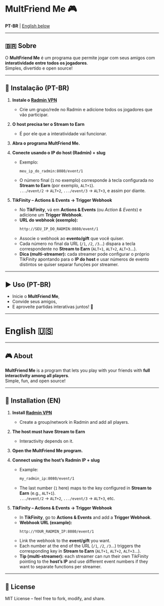 # MultFriend Me 🎮

**PT-BR** | [English below](#english)

---

## 🇧🇷 Sobre

O **MultFriend Me** é um programa que permite jogar com seus amigos com **interatividade entre todos os jogadores**.  
Simples, divertido e open source!  

---

## 🚀 Instalação (PT-BR)

1. **Instale o [Radmin VPN](https://www.radmin-vpn.com/)**  
   - Crie um grupo/rede no Radmin e adicione todos os jogadores que vão participar.

2. **O host precisa ter o Stream to Earn**  
   - É por ele que a interatividade vai funcionar.

3. **Abra o programa MultFriend Me.**

4. **Conecte usando o IP do host (Radmin) + slug**  
   - Exemplo:  
     ```txt
     meu_ip_do_radmin:8080/event/1
     ```  
   - O número final (`1` no exemplo) corresponde à tecla configurada no **Stream to Earn** (por exemplo, `ALT+1`).  
     `.../event/2` → `ALT+2`, `.../event/3` → `ALT+3`, e assim por diante.

5. **TikFinity – Actions & Events → Trigger Webhook**  
   - No **TikFinity**, vá em **Actions & Events** (ou *Action & Events*) e adicione um **Trigger Webhook**.  
   - **URL do webhook (exemplo):**
     ```txt
     http://SEU_IP_DO_RADMIN:8080/event/1
     ```
   - Associe o webhook ao **evento/gift** que você quiser.  
   - Cada número no final da URL (`/1`, `/2`, `/3`…) dispara a tecla correspondente no **Stream to Earn** (`ALT+1`, `ALT+2`, `ALT+3`…).  
   - **Dica (multi-streamer):** cada streamer pode configurar o próprio TikFinity apontando para o **IP do host** e usar números de evento distintos se quiser separar funções por streamer.

---

## ▶️ Uso (PT-BR)

- Inicie o **MultFriend Me**,  
- Convide seus amigos,  
- E aproveite partidas interativas juntos! 🎉

---

# English 🇺🇸 <a name="english"></a>

---

## 🎮 About

**MultFriend Me** is a program that lets you play with your friends with **full interactivity among all players**.  
Simple, fun, and open source!

---

## 🚀 Installation (EN)

1. **Install [Radmin VPN](https://www.radmin-vpn.com/)**  
   - Create a group/network in Radmin and add all players.

2. **The host must have Stream to Earn**  
   - Interactivity depends on it.

3. **Open the MultFriend Me program.**

4. **Connect using the host’s Radmin IP + slug**  
   - Example:  
     ```txt
     my_radmin_ip:8080/event/1
     ```  
   - The last number (`1` here) maps to the key configured in **Stream to Earn** (e.g., `ALT+1`).  
     `.../event/2` → `ALT+2`, `.../event/3` → `ALT+3`, etc.

5. **TikFinity – Actions & Events → Trigger Webhook**  
   - In **TikFinity**, go to **Actions & Events** and add a **Trigger Webhook**.  
   - **Webhook URL (example):**
     ```txt
     http://YOUR_RADMIN_IP:8080/event/1
     ```
   - Link the webhook to the **event/gift** you want.  
   - Each number at the end of the URL (`/1`, `/2`, `/3`…) triggers the corresponding key in **Stream to Earn** (`ALT+1`, `ALT+2`, `ALT+3`…).  
   - **Tip (multi-streamer):** each streamer can run their own TikFinity pointing to the **host’s IP** and use different event numbers if they want to separate functions per streamer.

---

## 📜 License

MIT License – feel free to fork, modify, and share.
